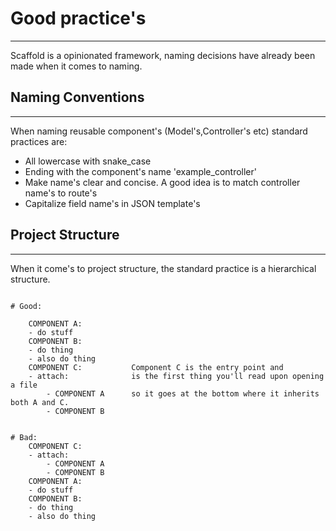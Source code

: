 # Good practice's

---
Scaffold is a opinionated framework, naming decisions have already been made when it comes to naming.

## Naming Conventions

---
When naming reusable component's (Model's,Controller's etc) standard practices are:

* All lowercase with snake_case
* Ending with the component's name 'example_controller'
* Make name's clear and concise. A good idea is to match controller name's to route's
* Capitalize field name's in JSON template's


## Project Structure

---
When it come's to project structure, the standard practice is a hierarchical structure.
```

# Good:

    COMPONENT A:
    - do stuff
    COMPONENT B:
    - do thing
    - also do thing
    COMPONENT C:           Component C is the entry point and 
    - attach:              is the first thing you'll read upon opening a file
        - COMPONENT A      so it goes at the bottom where it inherits both A and C.
        - COMPONENT B       
        
         
# Bad:                     
    COMPONENT C:
    - attach:
        - COMPONENT A
        - COMPONENT B
    COMPONENT A:
    - do stuff
    COMPONENT B:
    - do thing
    - also do thing
   
```